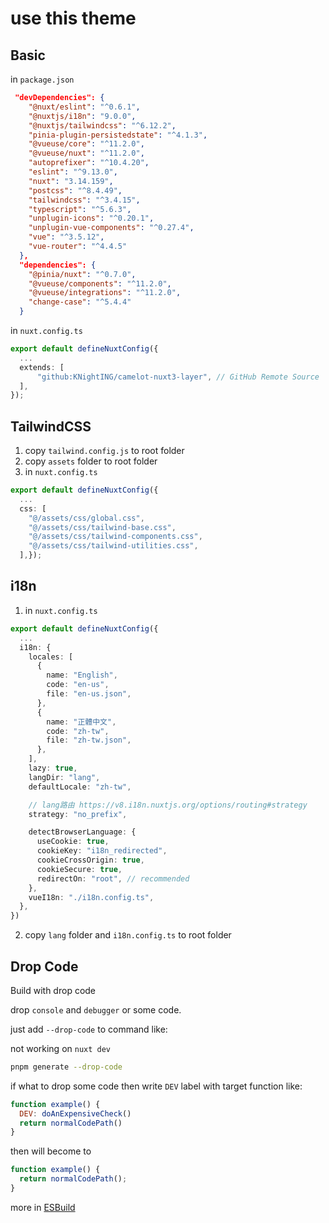 # use this theme

## Basic

in `package.json`

```json
 "devDependencies": {
    "@nuxt/eslint": "^0.6.1",
    "@nuxtjs/i18n": "9.0.0",
    "@nuxtjs/tailwindcss": "^6.12.2",
    "pinia-plugin-persistedstate": "^4.1.3",
    "@vueuse/core": "^11.2.0",
    "@vueuse/nuxt": "^11.2.0",
    "autoprefixer": "^10.4.20",
    "eslint": "^9.13.0",
    "nuxt": "3.14.159",
    "postcss": "^8.4.49",
    "tailwindcss": "^3.4.15",
    "typescript": "^5.6.3",
    "unplugin-icons": "^0.20.1",
    "unplugin-vue-components": "^0.27.4",
    "vue": "^3.5.12",
    "vue-router": "^4.4.5"
  },
  "dependencies": {
    "@pinia/nuxt": "^0.7.0",
    "@vueuse/components": "^11.2.0",
    "@vueuse/integrations": "^11.2.0",
    "change-case": "^5.4.4"
  }
```

in `nuxt.config.ts`

```ts
export default defineNuxtConfig({
  ...
  extends: [
      "github:KNightING/camelot-nuxt3-layer", // GitHub Remote Source
  ],
});
```

## TailwindCSS

1. copy `tailwind.config.js` to root folder
2. copy `assets` folder to root folder
3. in `nuxt.config.ts`

```ts
export default defineNuxtConfig({
  ...
  css: [
    "@/assets/css/global.css",
    "@/assets/css/tailwind-base.css",
    "@/assets/css/tailwind-components.css",
    "@/assets/css/tailwind-utilities.css",
  ],});
```

## i18n

1. in `nuxt.config.ts`

```ts
export default defineNuxtConfig({
  ...
  i18n: {
    locales: [
      {
        name: "English",
        code: "en-us",
        file: "en-us.json",
      },
      {
        name: "正體中文",
        code: "zh-tw",
        file: "zh-tw.json",
      },
    ],
    lazy: true,
    langDir: "lang",
    defaultLocale: "zh-tw",

    // lang路由 https://v8.i18n.nuxtjs.org/options/routing#strategy
    strategy: "no_prefix",

    detectBrowserLanguage: {
      useCookie: true,
      cookieKey: "i18n_redirected",
      cookieCrossOrigin: true,
      cookieSecure: true,
      redirectOn: "root", // recommended
    },
    vueI18n: "./i18n.config.ts",
  },
})
```

   2. copy `lang` folder and `i18n.config.ts` to root folder


## Drop Code

Build with drop code

drop `console` and `debugger` or some code.

just add `--drop-code` to command like:

not working on `nuxt dev`

```bash
pnpm generate --drop-code
```

if what to drop some code then write `DEV` label with target function like:

```js
function example() {
  DEV: doAnExpensiveCheck()
  return normalCodePath()
}
```

then will become to

```js
function example() {
  return normalCodePath();
}
```

more in [ESBuild](https://esbuild.github.io/api/#drop-labels)
